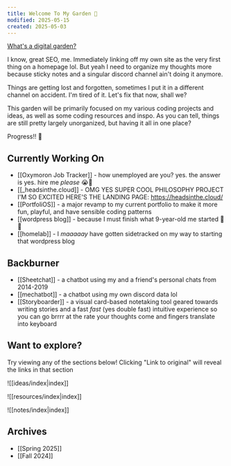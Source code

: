 ```yaml
---
title: Welcome To My Garden 🌱
modified: 2025-05-15
created: 2025-05-03
---
```

[What's a digital garden?](https://maggieappleton.com/garden-history/)

I know, great SEO, me. Immediately linking off my own site as the very first thing on a homepage lol. But yeah I need to organize my thoughts more because sticky notes and a singular discord channel ain't doing it anymore.

Things are getting lost and forgotten, sometimes I put it in a different channel on accident. I'm tired of it. Let's fix that now, shall we?

This garden will be primarily focused on my various coding projects and ideas, as well as some coding resources and inspo. As you can tell, things are still pretty largely unorganized, but having it all in one place?

Progress!! 🥳
## Currently Working On
* [[Oxymoron Job Tracker]] - how unemployed are you? yes. the answer is yes. hire me _please_ 😭🙏
* [[_headsinthe.cloud]] - OMG YES SUPER COOL PHILOSOPHY PROJECT I'M SO EXCITED HERE'S THE LANDING PAGE: https://headsinthe.cloud/
* [[PortfoliOS]] - a major revamp to my current portfolio to make it more fun, playful, and have sensible coding patterns
* [[wordpress blog]] - because I must finish what 9-year-old me started 😤✊
* [[homelab]] - I _maaaaay_ have gotten sidetracked on my way to starting that wordpress blog
## Backburner
- [[Sheetchat]] - a chatbot using my and a friend's personal chats from 2014-2019
- [[mechatbot]] - a chatbot using my own discord data lol
- [[Storyboarder]] - a visual card-based notetaking tool geared towards writing stories and a fast _fast_ (yes double fast) intuitive experience so you can go brrrr at the rate your thoughts come and fingers translate into keyboard
## Want to explore?
Try viewing any of the sections below! Clicking "Link to original" will reveal the links in that section

![[ideas/index|index]]

![[resources/index|index]]

![[notes/index|index]]
## Archives
- [[Spring 2025]]
- [[Fall 2024]]